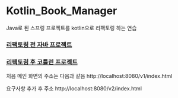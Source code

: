 # Kotlin_Book_Manager
 Java로 된 스프링 프로젝트를 kotlin으로 리팩토링 하는 연습

### [리팩토링 전 자바 프로젝트](./before(JAVA))

### [리팩토링 후 코틀린 프로젝트](./after(KOTLIN))


처음 메인 화면의 주소는 다음과 같음 http://localhost:8080/v1/index.html

요구사항 추가 후 주소 http://localhost:8080/v2/index.html